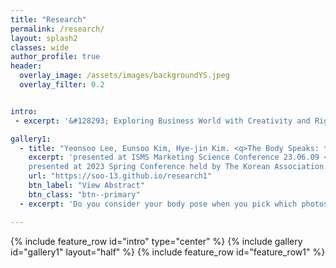 ```yaml
---  
title: "Research"
permalink: /research/
layout: splash2
classes: wide
author_profile: true
header:
  overlay_image: /assets/images/backgroundYS.jpeg
  overlay_filter: 0.2


intro:
 - excerpt: '&#128293; Exploring Business World with Creativity and Rigor &#128293;'

gallery1:
  - title: "Yeonsoo Lee, Eunsoo Kim, Hye-jin Kim. <q>The Body Speaks: the Effects of Machine-Extracted Body Pose in Image Contents.</q>"
    excerpt: 'presented at ISMS Marketing Science Conference 23.06.09 <br>
    presented at 2023 Spring Conference held by The Korean Association for Information Society 23.05.12'
    url: "https://soo-13.github.io/research1"
    btn_label: "View Abstract"
    btn_class: "btn--primary"   
  - excerpt: 'Do you consider your body pose when you pick which photos to post on your social media? While image with human models are frequently used in marketing, the effect of model&#x2019;s body pose remains largely unknown. Drawing from the psychology literature that body pose can make difference in the observers&#x2019; perceptions and responses, this research investigates how model&#x2019;s body pose depicted in an image influences social media engagement. We introduce two body pose-related metrics that can potentially influence consumer behavior -expansiveness and form- using machine learning and estimate their effects on social media engagement through empirical analysis and lab experiment. Interestingly, we find that pose expansiveness (i.e., how much space the pose takes up) and sitting (vs. naturally standing) pose positively affect social media engagement. Our findings indicate that marketers can improve consumer engagement without extra cost by simply altering model pose'

---
```

{% include feature_row id="intro" type="center" %}
{% include gallery id="gallery1" layout="half" %}
{% include feature_row id="feature_row1" %}

<!-- 
---
## Presentation

- The Body Speaks: the Effects of Machine-Extracted Body Pose in Image Contents
  - ISMS Marketing Science Conference, Miami, United States 23.06.09 *(scheduled)*
  - The Korean Association for Information Society, Seoul, Korea 23.05.12 -->

